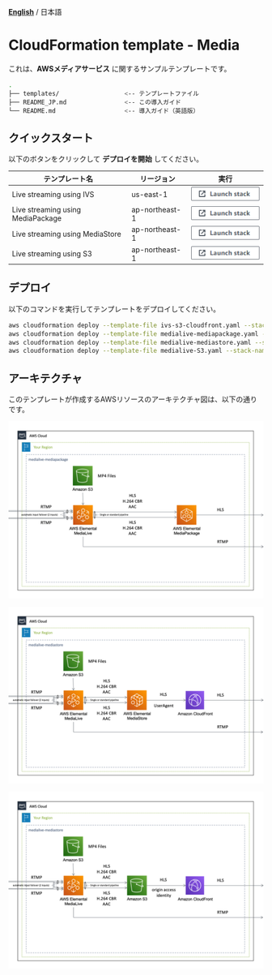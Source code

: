 [**English**](README.md) / 日本語

# CloudFormation template - Media

これは、**AWSメディアサービス** に関するサンプルテンプレートです。

```bash
.
├── templates/                  <-- テンプレートファイル
├── README_JP.md                <-- この導入ガイド
└── README.md                   <-- 導入ガイド（英語版）
```

## クイックスタート

以下のボタンをクリックして **デプロイを開始** してください。

| テンプレート名 | リージョン | 実行 |
| --- | --- | --- |
| Live streaming using IVS | us-east-1 | [![cloudformation-launch-stack](images/cloudformation-launch-stack.png)](https://console.aws.amazon.com/cloudformation/home?region=us-east-1#/stacks/quickcreate?stackName=IVS-WebsiteHosting&templateURL=https://eijikominami.s3-ap-northeast-1.amazonaws.com/aws-cloudformation-samples/media/ivs-s3-cloudfront.yaml) |
| Live streaming using MediaPackage | ap-northeast-1 | [![cloudformation-launch-stack](images/cloudformation-launch-stack.png)](https://console.aws.amazon.com/cloudformation/home?region=ap-northeast-1#/stacks/quickcreate?stackName=MediaLiveToMediaPackage&templateURL=https://eijikominami.s3-ap-northeast-1.amazonaws.com/aws-cloudformation-samples/media/medialive-mediapackage.yaml) |
| Live streaming using MediaStore | ap-northeast-1 | [![cloudformation-launch-stack](images/cloudformation-launch-stack.png)](https://console.aws.amazon.com/cloudformation/home?region=ap-northeast-1#/stacks/quickcreate?stackName=MediaLiveToMediaStore&templateURL=https://eijikominami.s3-ap-northeast-1.amazonaws.com/aws-cloudformation-samples/media/medialive-mediastore.yaml) |
| Live streaming using S3 | ap-northeast-1 | [![cloudformation-launch-stack](images/cloudformation-launch-stack.png)](https://console.aws.amazon.com/cloudformation/home?region=ap-northeast-1#/stacks/quickcreate?stackName=MediaLiveToS3&templateURL=https://eijikominami.s3-ap-northeast-1.amazonaws.com/aws-cloudformation-samples/media/medialive-s3.yaml) |

## デプロイ

以下のコマンドを実行してテンプレートをデプロイしてください。

```bash
aws cloudformation deploy --template-file ivs-s3-cloudfront.yaml --stack-name IVS --capabilities CAPABILITY_NAMED_IAM CAPABILITY_AUTO_EXPAND
aws cloudformation deploy --template-file medialive-mediapackage.yaml --stack-name MediaLiveToMediaPackage --capabilities CAPABILITY_NAMED_IAM CAPABILITY_AUTO_EXPAND
aws cloudformation deploy --template-file medialive-mediastore.yaml --stack-name MediaLiveToMediaStore --capabilities CAPABILITY_NAMED_IAM CAPABILITY_AUTO_EXPAND
aws cloudformation deploy --template-file medialive-S3.yaml --stack-name MediaLiveToS3 --capabilities CAPABILITY_NAMED_IAM CAPABILITY_AUTO_EXPAND
```

## アーキテクチャ

このテンプレートが作成するAWSリソースのアーキテクチャ図は、以下の通りです。

![](images/architecture-medialive-mediapackage.png)

![](images/architecture-medialive-mediastore.png)

![](images/architecture-medialive-s3.png)